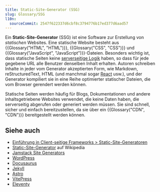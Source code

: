 ```yaml
---
title: Static-Site-Generator (SSG)
slug: Glossary/SSG
l10n:
  sourceCommit: 2547f622337d6cbf8c3794776b17ed377d6aad57
---
```


Ein **Static-Site-Generator** (SSG) ist eine Software zur Erstellung von _statischen_ Websites. Eine statische Website besteht aus {{Glossary("HTML", "HTML")}}, {{Glossary("CSS", "CSS")}} und {{Glossary("JavaScript", "JavaScript")}}-Dateien. Besonders wichtig ist, dass statische Seiten keine [serverseitige Logik](/de/docs/Learn_web_development/Extensions/Server-side) haben, so dass für jede gegebene URL alle Benutzer denselben Inhalt erhalten. Autoren schreiben Inhalte in jeder vom Generator akzeptierten Form, wie Markdown, reStructuredText, HTML (und manchmal sogar [React](/de/docs/Learn_web_development/Core/Frameworks_libraries/React_getting_started) usw.), und der Generator kompiliert sie in eine Reihe optimierter statischer Dateien, die vom Browser gerendert werden können.

Statische Seiten werden häufig für Blogs, Dokumentationen und andere inhaltsgetriebene Websites verwendet, die keine Daten haben, die serverseitig abgerufen oder generiert werden müssen. Sie sind schnell, sicher und einfach bereitzustellen, da sie über ein {{Glossary("CDN", "CDN")}} bereitgestellt werden können.

## Siehe auch

- [Einführung in Client-seitige Frameworks > Static-Site-Generatoren](/de/docs/Learn_web_development/Core/Frameworks_libraries/Introduction#static_site_generators)
- [Static-Site-Generator](https://en.wikipedia.org/wiki/Static_site_generator) auf Wikipedia
- [Jamstack Site Generators](https://jamstack.org/generators/)
- [WordPress](https://wordpress.com/)
- [Docusaurus](https://docusaurus.io/)
- [Jekyll](https://jekyllrb.com/)
- [Astro](https://astro.build/)
- [VitePress](https://vitepress.dev/)
- [Eleventy](https://www.11ty.dev/)
